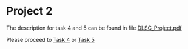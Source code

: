 # Project 2

The description for task 4 and 5 can be found in file [DLSC_Project.pdf](https://github.com/lblum95/Deep_Learning_for_Scientific_Computing/tree/master/Project2/DLSC_Project.pdf)

Please proceed to [Task 4](https://github.com/lblum95/Deep_Learning_for_Scientific_Computing/tree/master/Project1/Project1/Task4) or [Task 5](https://github.com/lblum95/Deep_Learning_for_Scientific_Computing/tree/master/Project1/Project1/Task5)
